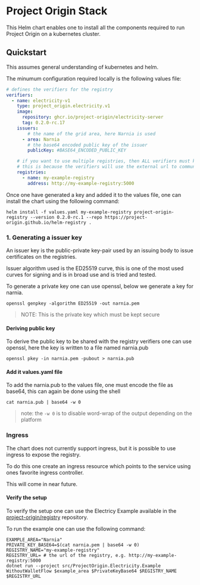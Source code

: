 # Project Origin Stack

This Helm chart enables one to install all the components required to run Project Origin
on a kubernetes cluster.

## Quickstart

This assumes general understanding of kubernetes and helm.

The minumum configuration required locally is the following values file:

```yaml
# defines the verifiers for the registry
verifiers:
  - name: electricity-v1
    type: project_origin.electricity.v1
    image:
      repository: ghcr.io/project-origin/electricity-server
      tag: 0.2.0-rc.17
    issuers:
        # the name of the grid area, here Narnia is used
      - area: Narnia
        # the base64 encoded public key of the issuer
        publicKey: #BASE64_ENCODED_PUBLIC_KEY

    # if you want to use multiple registries, then ALL verifiers must know all registries External url
    # this is because the verifiers will use the external url to communicate with the registries
    registries:
      - name: my-example-registry
        address: http://my-example-registry:5000
```

Once one have generated a key and added it to the values file,
one can install the chart using the following command:

```shell
helm install -f values.yaml my-example-registry project-origin-registry --version 0.2.0-rc.1 --repo https://project-origin.github.io/helm-registry .
```

### 1. Generating a issuer key

An issuer key is the public-private key-pair used by an issuing body
to issue certificates on the registries.

Issuer algorithm used is the ED25519 curve,
this is one of the most used curves for signing and is in broad use
and is tried and tested.

To generate a private key one can use openssl,
below we generate a key for narnia.

```shell
openssl genpkey -algorithm ED25519 -out narnia.pem
```

> NOTE: This is the private key which must be kept secure

#### Deriving public key

To derive the public key to be shared with the registry verifiers one
can use openssl, here the key is written to a file named
narnia.pub

```shell
openssl pkey -in narnia.pem -pubout > narnia.pub
```

#### Add it values.yaml file

To add the narnia.pub to the values file,
one must encode the file as base64,
this can again be done using the shell

```shell
cat narnia.pub | base64 -w 0
```

> note: the `-w 0` is to disable word-wrap of the output depending on the platform

### Ingress

The chart does not currently support ingress, but it is possible to
use ingress to expose the registry.

To do this one create an ingress resource which points to the service
using ones favorite ingress controller.

This will come in near future.

#### Verify the setup

To verify the setup one can use the Electricy Example available in the
[project-origin/registry](https://github.com/project-origin/registry) repository.

To run the example one can use the following command:

```shell
EXAMPLE_AREA="Narnia"
PRIVATE_KEY_BASE64=$(cat narnia.pem | base64 -w 0)
REGISTRY_NAME="my-example-registry"
REGISTRY_URL= # the url of the registry, e.g. http://my-example-registry:5000
dotnet run --project src/ProjectOrigin.Electricity.Example WithoutWalletFlow $example_area $PrivateKeyBase64 $REGISTRY_NAME $REGISTRY_URL
```
